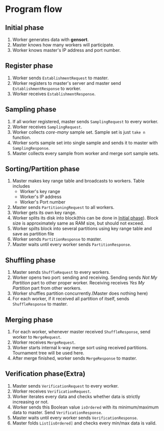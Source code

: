# Program flow

## Initial phase

1. Worker generates data with **gensort**.
1. Master knows how many workers will participate.
1. Worker knows master's IP address and port number.

## Register phase

1. Worker sends `EstablishmentRequest` to master.
1. Worker registers to master's server and master send `EstablishmentResponse` to worker.
1. Worker receives `EstablishmentResponse`.

## Sampling phase

1. If all worker registered, master sends `SamplingRequest` to every worker.
1. Worker receives `SamplingRequest`.
1. Worker collects *core-many* sample set. Sample set is just `take n` function.
1. Worker sorts sample set into single sample and sends it to master with `SamplingResponse`.
1. Master collects every sample from worker and merge sort sample sets.

## Sorting/Partition phase

1. Master makes key range table and broadcasts to workers. Table includes
    + Worker's key range
    + Worker's IP address
    + Worker's Port number
1. Master sends `PartitioningRequest` to all workers.
1. Worker gets its own key range.
1. Worker splits its disk into block(this can be done in [Initial phase](#initial-phase)). Block size is approximately same as RAM size, but should not exceed.
1. Worker spilts block into several partitions using key range table and save as partition file
1. Worker sends `PartitionResponse` to master.
1. Master waits until every worker sends `PartitionResponse`.

## Shuffling phase

1. Master sends `ShuffleRequest` to every workers.
1. Worker opens two port: sending and receiving. Sending sends *Not My Partition* part to other proper worker. Receiving receives *Yes My Partition* part from other workers.
1. Worker shuffles partition concurrently.(Master does nothing here)
1. For each worker, if it received all partition of itself, sends `ShuffleResponse` to master.

## Merging phase

1. For each worker, whenever master received `ShuffleResponse`, send worker to `MergeRequest`.
1. Worker receives `MergeRequest`.
1. Worker starts internal k-way merge sort using received partitions. Tournament tree will be used here.
1. After merge finished, worker sends `MergeResponse` to master.

## Verification phase(Extra)

1. Master sends `VerificationRequest` to every worker.
1. Worker receives `VerificationRequest`.
1. Worker iterates every data and checks whether data is strictly increasing or not.
1. Worker sends this Boolean value `isOrdered` with its minimum/maximum data to master. Send `VerificationResponse`.
1. Master waits until every worker sends `VerificationResponse`.
1. Master folds `List[isOrdered]` and checks every min/max data is valid.